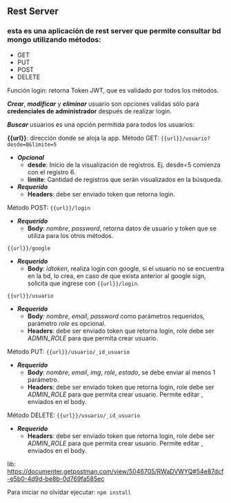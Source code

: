## Rest Server

### esta es una aplicación de rest server que permite consultar bd mongo utilizando métodos: 
- GET
- PUT
- POST
- DELETE

Función login: retorna Token JWT, que es validado por todos los métodos.

**_Crear_**, **_modificar_** y **_eliminar_** usuario son opciones validas sólo para **credenciales de administrador** después de realizar login.

**_Buscar_** usuarios es una opción permitida para todos los usuarios:

**{{url}}**: dirección donde se aloja la app.
Método GET:
`{{url}}/usuario?desde=0&limite=5`
* **_Opcional_**
     * **desde**: Inicio de la visualización de registros. Ej. desde=5 comienza con el registro 6.
     * **limite**: Cantidad de registros que serán visualizados en la búsqueda.
* **_Requerido_**
     * **Headers**: debe ser enviado token que retorna login.

Método POST:
`{{url}}/login`
* **_Requerido_**
     * **Body**: *nombre*, *password*, retorna datos de usuario y token que se utiliza para los otros métodos.

`{{url}}/google`
* **_Requerido_**
     * **Body**: *idtoken*, realiza login con google, si el usuario no se encuentra en la bd, lo crea, en caso de que exista anterior al google sign, solicita que ingrese con `{{url}}/login`.

`{{url}}/usuario`
* **_Requerido_**
     * **Body**: *nombre*, *email*, *password* como parámetros requeridos, parámetro *role* es opcional.
     * **Headers**: debe ser enviado token que retorna login, role debe ser *ADMIN_ROLE* para que permita crear usuario.

Método PUT:
`{{url}}/usuario/_id_usuario`
* **_Requerido_**
     * **Body**: *nombre*, *email*, *img*, *role*, *estado*, se debe enviar al menos 1 parámetro.
     * **Headers**: debe ser enviado token que retorna login, role debe ser *ADMIN_ROLE* para que permita crear usuario.
Permite editar , enviados en el body.

Método DELETE:
`{{url}}/usuario/_id_usuario`
* **_Requerido_**
     * **Headers**: debe ser enviado token que retorna login, role debe ser *ADMIN_ROLE* para que permita crear usuario.
Permite editar , enviados en el body.

lib: https://documenter.getpostman.com/view/5046705/RWaDVWYQ#54e87dcf-e5b0-4d9d-be8b-0d769fa585ec


Para iniciar no olvidar ejecutar:
```npm install```
